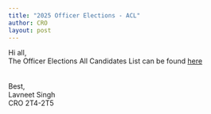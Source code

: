 ```yaml
---
title: "2025 Officer Elections - ACL"
author: CRO
layout: post
---
```


Hi all, <br>
The Officer Elections All Candidates List can be found <a href="https://drive.google.com/file/d/1jEaq1qdA8UUpcOrC4xPAxg-WXH3-MgoF/view?usp=sharing">here</a>  
<br><br>
Best,<br>
Lavneet Singh<br>
CRO 2T4-2T5
